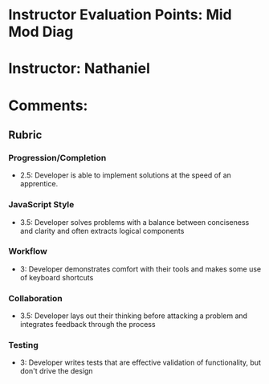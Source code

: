 # Instructor Evaluation Points: Mid Mod Diag
# Instructor: Nathaniel
# Comments:
## Rubric


### Progression/Completion

* 2.5: Developer is able to implement solutions at the speed of an apprentice.

### JavaScript Style

* 3.5: Developer solves problems with a balance between conciseness and clarity and often extracts logical components

### Workflow

* 3: Developer demonstrates comfort with their tools and makes some use of keyboard shortcuts

### Collaboration

* 3.5: Developer lays out their thinking before attacking a problem and integrates feedback through the process

### Testing

* 3: Developer writes tests that are effective validation of functionality, but don't drive the design
